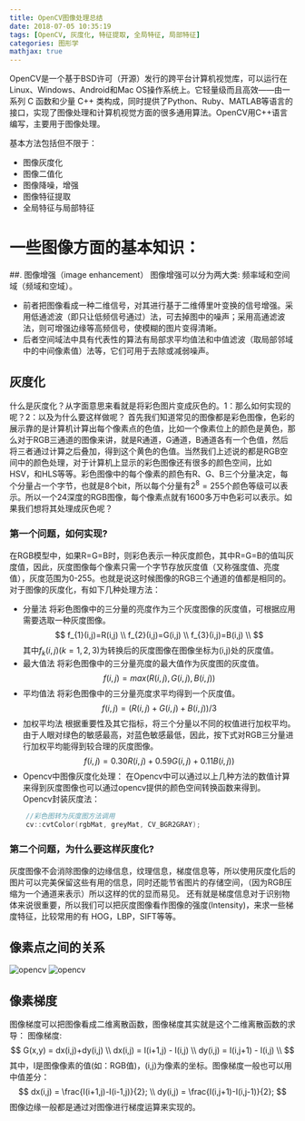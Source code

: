 ```yaml
---
title: OpenCV图像处理总结
date: 2018-07-05 10:35:19
tags: [OpenCV, 灰度化, 特征提取, 全局特征, 局部特征]
categories: 图形学
mathjax: true
---
```


OpenCV是一个基于BSD许可（开源）发行的跨平台计算机视觉库，可以运行在Linux、Windows、Android和Mac OS操作系统上。它轻量级而且高效——由一系列 C 函数和少量 C++ 类构成，同时提供了Python、Ruby、MATLAB等语言的接口，实现了图像处理和计算机视觉方面的很多通用算法。OpenCV用C++语言编写，主要用于图像处理。

基本方法包括但不限于：
* 图像灰度化
* 图像二值化
* 图像降噪，增强
* 图像特征提取
* 全局特征与局部特征

# 一些图像方面的基本知识：
##. 图像增强（image enhancement）
图像增强可以分为两大类: 频率域和空间域（频域和空域）。
* 前者把图像看成一种二维信号，对其进行基于二维傅里叶变换的信号增强。采用低通滤波（即只让低频信号通过）法，可去掉图中的噪声；采用高通滤波法，则可增强边缘等高频信号，使模糊的图片变得清晰。
* 后者空间域法中具有代表性的算法有局部求平均值法和中值滤波（取局部邻域中的中间像素值）法等，它们可用于去除或减弱噪声。
## 灰度化
什么是灰度化？从字面意思来看就是将彩色图片变成灰色的。1：那么如何实现的呢？2：以及为什么要这样做呢？
首先我们知道常见的图像都是彩色图像，色彩的展示靠的是计算机计算出每个像素点的色值，比如一个像素位上的颜色是黄色，那么对于RGB三通道的图像来讲，就是R通道，G通道，B通道各有一个色值，然后将三者通过计算之后叠加，得到这个黄色的色值。当然我们上述说的都是RGB空间中的颜色处理，对于计算机上显示的彩色图像还有很多的颜色空间，比如HSV，和HLS等等。彩色图像中的每个像素的颜色有R、G、B三个分量决定，每个分量占一个字节，也就是8个bit，所以每个分量有$2^{8}=255$个颜色等级可以表示。所以一个24深度的RGB图像，每个像素点就有1600多万中色彩可以表示。如果我们想将其处理成灰色呢？

### **第一个问题，如何实现?**
在RGB模型中，如果R=G=B时，则彩色表示一种灰度颜色，其中R=G=B的值叫灰度值，因此，灰度图像每个像素只需一个字节存放灰度值（又称强度值、亮度值），灰度范围为0-255。也就是说这时候图像的RGB三个通道的值都是相同的。对于图像的灰度化，有如下几种处理方法：
- 分量法
将彩色图像中的三分量的亮度作为三个灰度图像的灰度值，可根据应用需要选取一种灰度图像。
$$
f_{1}(i,j)=R(i,j) \\
f_{2}(i,j)=G(i,j) \\
f_{3}(i,j)=B(i,j) \\
$$
其中$f_{k}(i,j)(k=1,2,3)$为转换后的灰度图像在图像坐标为(i,j)处的灰度值。
- 最大值法
将彩色图像中的三分量亮度的最大值作为灰度图的灰度值。
$$
f(i,j)=max(R(i,j),G(i,j),B(i,j))
$$
- 平均值法
将彩色图像中的三分量亮度求平均得到一个灰度值。
$$
f(i,j)=(R(i,j)+G(i,j)+B(i,j)) /3
$$
- 加权平均法
根据重要性及其它指标，将三个分量以不同的权值进行加权平均。由于人眼对绿色的敏感最高，对蓝色敏感最低，因此，按下式对RGB三分量进行加权平均能得到较合理的灰度图像。
$$
f(i,j)=0.30R(i,j)+0.59G(i,j)+0.11B(i,j))
$$
- Opencv中图像灰度化处理：
在Opencv中可以通过以上几种方法的数值计算来得到灰度图像也可以通过opencv提供的颜色空间转换函数来得到。
Opencv封装灰度法：
```c++
    //彩色图转为灰度图方法调用
    cv::cvtColor(rgbMat, greyMat, CV_BGR2GRAY); 
```

### **第二个问题，为什么要这样灰度化?**
灰度图像不会消除图像的边缘信息，纹理信息，梯度信息等，所以使用灰度化后的图片可以完美保留这些有用的信息，同时还能节省图片的存储空间，（因为RGB压缩为一个通道来表示）所以这样的优的显而易见。
还有就是梯度信息对于识别物体来说很重要，所以我们可以把灰度图像看作图像的强度(Intensity)，来求一些梯度特征，比较常用的有 HOG，LBP，SIFT等等。

## 像素点之间的关系
![opencv](./opencv1.png)
![opencv](./opencv2.png)

## 像素梯度
图像梯度可以把图像看成二维离散函数，图像梯度其实就是这个二维离散函数的求导：
图像梯度: 
$$
G(x,y) = dx(i,j)+dy(i,j) \\
dx(i,j) = I(i+1,j) - I(i,j) \\
dy(i,j) = I(i,j+1) - I(i,j) \\
$$
其中，I是图像像素的值(如：RGB值)，(i,j)为像素的坐标。图像梯度一般也可以用中值差分：
$$
dx(i,j) = \frac{I(i+1,j)-I(i-1,j)}{2}; \\
dy(i,j) = \frac{I(i,j+1)-I(i,j-1)}{2};
$$
图像边缘一般都是通过对图像进行梯度运算来实现的。